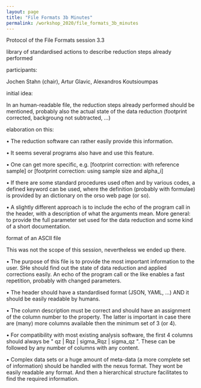 ```yaml
---
layout: page
title: "File Formats 3b Minutes"
permalink: /workshop_2020/file_formats_3b_minutes
---
```

Protocol of the File Formats session 3.3

library of standardised actions to describe reduction steps already performed

participants:

Jochen Stahn (chair), Artur Glavic, Alexandros Koutsioumpas

initial idea:

In an human-readable file, the reduction steps already performed should be mentioned, probably also the actual state of the data reduction (footprint corrected, backgroung not subtracted, ...)

elaboration on this:

•	The reduction software can rather easily provide this information.

•	It seems several programs also have and use this feature.

•	One can get more specific, e.g. [footprint correction: with reference sample] or [footprint correction: using sample size and alpha_i]

•	If there are some standard procedures used often and by various codes, a defined keyword can be used, where the definition (probably with formulae) is provided by an dictionary on the orso web page (or so).

•	A slightly different approach is to include the echo of the program call in the header, with a description of what the arguments mean. More general: to provide the full parameter set used for the data reduction and some kind of a short documentation. 


format of an ASCII file

This was not the scope of this session, nevertheless we ended up there.

•	The purpose of this file is to provide the most important information to the user. SHe should find out the state of data reduction and applied corrections easily. An echo of the program call or the like enables a fast repetition, probably with changed parameters. 

•	The header should have a standardised format (JSON, YAML, ...) AND it should be easily readable by humans. 

•	The column description must be correct and should have an assignment of the column number to the property. The latter is important in case there are (many) more columns available then the minimum set of 3 (or 4). 

•	For compatibility with most existing analysis software, the first 4 columns should always be  " qz | Rqz |  sigma_Rqz | sigma_qz ". These can be followed by any number of columns with any content.

•	Complex data sets or a huge amount of meta-data (a more complete set of information) should be handled with the nexus format. They wont be easily readable any format. And then a hierarchical structure facilitates to find the required information.

